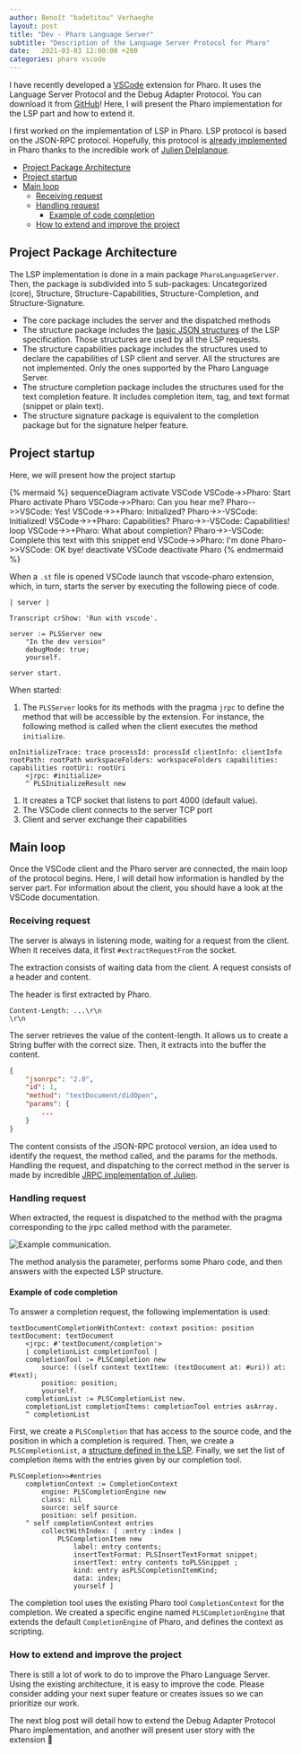 ```yaml
---
author: Benoît "badetitou" Verhaeghe
layout: post
title: "Dev - Pharo Language Server"
subtitle: "Description of the Language Server Protocol for Pharo"
date:   2021-03-03 12:00:00 +200
categories: pharo vscode
---
```


I have recently developed a [VSCode](https://code.visualstudio.com/) extension for Pharo.
It uses the Language Server Protocol and the Debug Adapter Protocol.
You can download it from [GitHub](https://github.com/badetitou/Pharo-LanguageServer)!
Here, I will present the Pharo implementation for the LSP part and how to extend it.

I first worked on the implementation of LSP in Pharo.
LSP protocol is based on the JSON-RPC protocol.
Hopefully, this protocol is [already implemented](https://github.com/juliendelplanque/JRPC) in Pharo thanks to the incredible work of [Julien Delplanque](https://juliendelplanque.be/).

- [Project Package Architecture](#project-package-architecture)
- [Project startup](#project-startup)
- [Main loop](#main-loop)
  - [Receiving request](#receiving-request)
  - [Handling request](#handling-request)
    - [Example of code completion](#example-of-code-completion)
  - [How to extend and improve the project](#how-to-extend-and-improve-the-project)

## Project Package Architecture

The LSP implementation is done in a main package `PharoLanguageServer`.
Then, the package is subdivided into 5 sub-packages: Uncategorized (core), Structure, Structure-Capabilities, Structure-Completion, and Structure-Signature.

- The core package includes the server and the dispatched methods
- The structure package includes the [basic JSON structures](https://microsoft.github.io/language-server-protocol/specifications/specification-current/#basic-json-structures) of the LSP specification.
Those structures are used by all the LSP requests.
- The structure capabilities package includes the structures used to declare the capabilities of LSP client and server.
All the structures are not implemented. Only the ones supported by the Pharo Language Server.
- The structure completion package includes the structures used for the text completion feature.
It includes completion item, tag, and text format (snippet or plain text).
- The structure signature package is equivalent to the completion package but for the signature helper feature.

## Project startup

Here, we will present how the project startup

{% mermaid %}
sequenceDiagram
    activate VSCode
    VSCode->>Pharo: Start Pharo
    activate Pharo
    VSCode->>Pharo: Can you hear me?
    Pharo-->>VSCode: Yes!
    VSCode->>+Pharo: Initialized?
    Pharo->>-VSCode: Initialized!
    VSCode->>+Pharo: Capabilities?
    Pharo->>-VSCode: Capabilities!
    loop
        VSCode->>+Pharo: What about completion?
        Pharo->>-VSCode: Complete this text with this snippet
    end
    VSCode->>Pharo: I'm done
    Pharo->>VSCode: OK bye!
    deactivate VSCode
    deactivate Pharo
{% endmermaid %}

When a `.st` file is opened VSCode launch that vscode-pharo extension, which, in turn, starts the server by executing the following piece of code.

```st
| server |

Transcript crShow: 'Run with vscode'.

server := PLSServer new
    "In the dev version"
    debugMode: true;
    yourself.

server start.
```

When started:

1. The `PLSServer` looks for its methods with the pragma `jrpc` to define the method that will be accessible by the extension.
For instance, the following method is called when the client executes the method `initialize`.
```st
onInitializeTrace: trace processId: processId clientInfo: clientInfo rootPath: rootPath workspaceFolders: workspaceFolders capabilities: capabilities rootUri: rootUri
    <jrpc: #initialize>
    ^ PLSInitializeResult new
```
1. It creates a TCP socket that listens to port 4000 (default value).
2. The VSCode client connects to the server TCP port
3. Client and server exchange their capabilities

## Main loop

Once the VSCode client and the Pharo server are connected, the main loop of the protocol begins.
Here, I will detail how information is handled by the server part.
For information about the client, you should have a look at the VSCode documentation.

### Receiving request

The server is always in listening mode, waiting for a request from the client.
When it receives data, it first `#extractRequestFrom` the socket.

The extraction consists of waiting data from the client.
A request consists of a header and content.

The header is first extracted by Pharo.

```
Content-Length: ...\r\n
\r\n
```

The server retrieves the value of the content-length.
It allows us to create a String buffer with the correct size.
Then, it extracts into the buffer the content.

```json
{
    "jsonrpc": "2.0",
    "id": 1,
    "method": "textDocument/didOpen",
    "params": {
        ...
    }
}
```

The content consists of the JSON-RPC protocol version, an idea used to identify the request, the method called, and the params for the methods.
Handling the request, and dispatching to the correct method in the server is made by incredible [JRPC implementation of Julien](https://github.com/juliendelplanque/JRPC).

### Handling request

When extracted, the request is dispatched to the method with the pragma corresponding to the jrpc called method with the parameter.

![Example communication](https://microsoft.github.io/language-server-protocol/overviews/lsp/img/language-server-sequence.png).

The method analysis the parameter, performs some Pharo code, and then answers with the expected LSP structure.

#### Example of code completion

To answer a completion request, the following implementation is used:

```st
textDocumentCompletionWithContext: context position: position textDocument: textDocument
    <jrpc: #'textDocument/completion'>
    | completionList completionTool |
    completionTool := PLSCompletion new
        source: ((self context textItem: (textDocument at: #uri)) at: #text);
        position: position;
        yourself.
    completionList := PLSCompletionList new.
    completionList completionItems: completionTool entries asArray.
    ^ completionList
```

First, we create a `PLSCompletion` that has access to the source code, and the position in which a completion is required.
Then, we create a `PLSCompletionList`, a [structure defined in the LSP](https://microsoft.github.io/language-server-protocol/specifications/specification-current/#textDocument_completion).
Finally, we set the list of completion items with the entries given by our completion tool.

```st
PLSCompletion>>#entries
    completionContext := CompletionContext
        engine: PLSCompletionEngine new
        class: nil
        source: self source
        position: self position.
    ^ self completionContext entries
        collectWithIndex: [ :entry :index |
            PLSCompletionItem new
                label: entry contents;
                insertTextFormat: PLSInsertTextFormat snippet;
                insertText: entry contents toPLSSnippet ;
                kind: entry asPLSCompletionItemKind;
                data: index;
                yourself ]
```

The completion tool uses the existing Pharo tool `CompletionContext` for the completion.
We created a specific engine named `PLSCompletionEngine` that extends the default `CompletionEngine` of Pharo, and defines the context as scripting.

### How to extend and improve the project

There is still a lot of work to do to improve the Pharo Language Server.
Using the existing architecture, it is easy to improve the code.
Please consider adding your next super feature or creates issues so we can prioritize our work.

The next blog post will detail how to extend the Debug Adapter Protocol Pharo implementation, and another will present user story with the extension :rocket:
